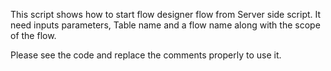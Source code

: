 This script shows how to start flow designer flow from Server side script. It need inputs parameters, Table name and a flow name along with the scope of the flow.

Please see the code and replace the comments properly to use it.
